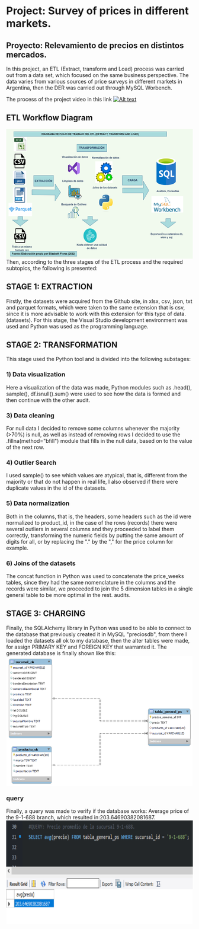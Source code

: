# Project: Survey of prices in different markets.
## Proyecto: Relevamiento de precios en distintos mercados.
In this project, an ETL (Extract, transform and Load) process was carried out from a data set, which focused on the same business perspective. The data varies from various sources of price surveys in different markets in Argentina, then the DER was carried out through MySQL Worbench.

The process of the project video in this link
[![Alt text](https://img.youtube.com/vi/8NuuhUJACbQ/0.jpg)](https://www.youtube.com/watch?v=8NuuhUJACbQ)
## ETL Workflow Diagram

<img src="images/pipeline.png" width="650" height="350" align="right">

Then, according to the three stages of the ETL process and the required subtopics, the following is presented:

## STAGE 1: EXTRACTION
Firstly, the datasets were acquired from the Github site, in xlsx, csv, json, txt and parquet formats, which were taken to the same extension that is csv, since it is more advisable to work with this extension for this type of data. (datasets). For this stage, the Visual Studio development environment was used and Python was used as the programming language.

## STAGE 2: TRANSFORMATION
This stage used the Python tool and is divided into the following substages:
### 1) Data visualization
Here a visualization of the data was made, Python modules such as .head(), sample(), df.isnull().sum() were used to see how the data is formed and then continue with the other audit.
### 3) Data cleaning
For null data I decided to remove some columns whenever the majority (>70%) is null, as well as instead of removing rows I decided to use the .fillna(method="bfill") module that fills in the null data, based on to the value of the next row.
### 4) Outlier Search
I used sample() to see which values ​​are atypical, that is, different from the majority or that do not happen in real life, I also observed if there were duplicate values ​​in the id of the datasets.
### 5) Data normalization
Both in the columns, that is, the headers, some headers such as the id were normalized to product_id, in the case of the rows (records) there were several outliers in several columns and they proceeded to label them correctly, transforming the numeric fields by putting the same amount of digits for all, or by replacing the "." by the "," for the price column for example.
### 6) Joins of the datasets
The concat function in Python was used to concatenate the price_weeks tables, since they had the same nomenclature in the columns and the records were similar, we proceeded to join the 5 dimension tables in a single general table to be more optimal in the rest. audits.

## STAGE 3: CHARGING
Finally, the SQLAlchemy library in Python was used to be able to connect to the database that previously created it in MySQL "preciosdb", from there I loaded the datasets all ok to my database, then the alter tables were made, for assign PRIMARY KEY and FOREIGN KEY that warranted it.
The generated database is finally shown like this:
<img src="images/DER.png" width="700" height="350" align="center">

### query
Finally, a query was made to verify if the database works: Average price of the 9-1-688 branch, which resulted in:203.64690382081687.
<img src="images/query.png" width="550" height="280" align="left">
